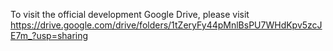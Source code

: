 To visit the official development Google Drive, please visit https://drive.google.com/drive/folders/1tZeryFy44pMnlBsPU7WHdKpv5zcJE7m_?usp=sharing
